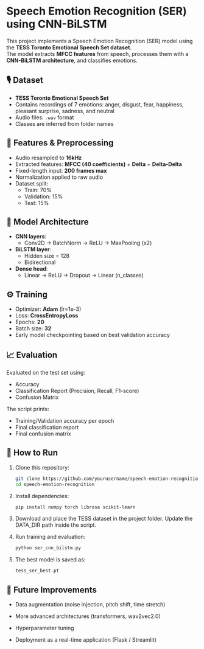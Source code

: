 # Speech Emotion Recognition (SER) using CNN-BiLSTM

This project implements a Speech Emotion Recognition (SER) model using the **TESS Toronto Emotional Speech Set dataset**.  
The model extracts **MFCC features** from speech, processes them with a **CNN-BiLSTM architecture**, and classifies emotions.

## 🎙️ Dataset
- **TESS Toronto Emotional Speech Set**
- Contains recordings of 7 emotions: anger, disgust, fear, happiness, pleasant surprise, sadness, and neutral
- Audio files: `.wav` format
- Classes are inferred from folder names

## 🔧 Features & Preprocessing
- Audio resampled to **16kHz**
- Extracted features: **MFCC (40 coefficients)** + **Delta** + **Delta-Delta**
- Fixed-length input: **200 frames max**
- Normalization applied to raw audio
- Dataset split:  
  - Train: 70%  
  - Validation: 15%  
  - Test: 15%

## 🧠 Model Architecture
- **CNN layers**:
  - Conv2D → BatchNorm → ReLU → MaxPooling (x2)
- **BiLSTM layer**:
  - Hidden size = 128  
  - Bidirectional  
- **Dense head**:
  - Linear → ReLU → Dropout → Linear (n_classes)

## ⚙️ Training
- Optimizer: **Adam** (lr=1e-3)  
- Loss: **CrossEntropyLoss**  
- Epochs: **20**  
- Batch size: **32**  
- Early model checkpointing based on best validation accuracy  

## 📈 Evaluation
Evaluated on the test set using:
- Accuracy
- Classification Report (Precision, Recall, F1-score)
- Confusion Matrix

The script prints:
- Training/Validation accuracy per epoch
- Final classification report
- Final confusion matrix

## 🚀 How to Run
1. Clone this repository:
   ```bash
   git clone https://github.com/yourusername/speech-emotion-recognition.git
   cd speech-emotion-recognition

2. Install dependencies:
   ```bash
   pip install numpy torch librosa scikit-learn

3. Download and place the TESS dataset in the project folder. Update the DATA_DIR path inside the script.

4. Run training and evaluation:
   ```bash 
   python ser_cnn_bilstm.py


5. The best model is saved as:
   ```bash
   tess_ser_best.pt

## 🔮 Future Improvements

- Data augmentation (noise injection, pitch shift, time stretch)

- More advanced architectures (transformers, wav2vec2.0)

- Hyperparameter tuning

- Deployment as a real-time application (Flask / Streamlit)
